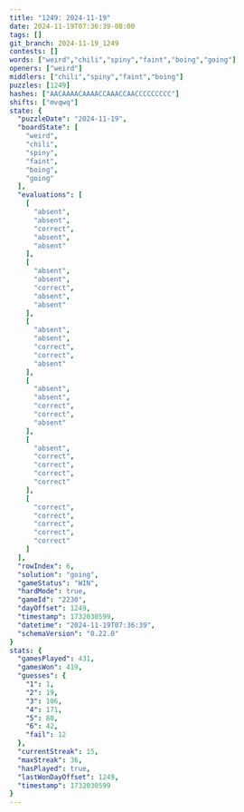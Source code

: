 ```yaml
---
title: "1249: 2024-11-19"
date: 2024-11-19T07:36:39-08:00
tags: []
git_branch: 2024-11-19_1249
contests: []
words: ["weird","chili","spiny","faint","boing","going"]
openers: ["weird"]
middlers: ["chili","spiny","faint","boing"]
puzzles: [1249]
hashes: ["AACAAAACAAAACCAAACCAACCCCCCCCC"]
shifts: ["mvqwq"]
state: {
  "puzzleDate": "2024-11-19",
  "boardState": [
    "weird",
    "chili",
    "spiny",
    "faint",
    "boing",
    "going"
  ],
  "evaluations": [
    [
      "absent",
      "absent",
      "correct",
      "absent",
      "absent"
    ],
    [
      "absent",
      "absent",
      "correct",
      "absent",
      "absent"
    ],
    [
      "absent",
      "absent",
      "correct",
      "correct",
      "absent"
    ],
    [
      "absent",
      "absent",
      "correct",
      "correct",
      "absent"
    ],
    [
      "absent",
      "correct",
      "correct",
      "correct",
      "correct"
    ],
    [
      "correct",
      "correct",
      "correct",
      "correct",
      "correct"
    ]
  ],
  "rowIndex": 6,
  "solution": "going",
  "gameStatus": "WIN",
  "hardMode": true,
  "gameId": "2230",
  "dayOffset": 1249,
  "timestamp": 1732030599,
  "datetime": "2024-11-19T07:36:39",
  "schemaVersion": "0.22.0"
}
stats: {
  "gamesPlayed": 431,
  "gamesWon": 419,
  "guesses": {
    "1": 1,
    "2": 19,
    "3": 106,
    "4": 171,
    "5": 80,
    "6": 42,
    "fail": 12
  },
  "currentStreak": 15,
  "maxStreak": 36,
  "hasPlayed": true,
  "lastWonDayOffset": 1249,
  "timestamp": 1732030599
}
---
```

<!-- more -->
